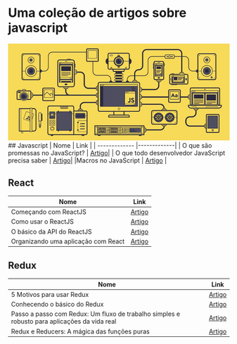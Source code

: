 # Uma coleção de artigos sobre javascript
<img src="js.jpg">
## Javascript
| Nome          | Link            |
| ------------- |-------------|
| O que são promessas no JavaScript? | <a href="http://blog.taller.net.br/o-que-sao-promessas-javascript/">Artigo</a>|
| O que todo desenvolvedor JavaScript precisa saber | <a href="http://imasters.com.br/front-end/javascript/o-que-todo-desenvolvedor-javascript-precisa-saber/?trace=1519021197&source=single">Artigo</a>|
|Macros no JavaScript    | <a href="https://medium.com/@victorvoid/macros-no-javascript-cdabe63ba35c#.9ylwf2cio">Artigo</a> |

## React
| Nome          | Link            |
| ------------- |-------------|
| Começando com ReactJS | <a href="https://willianjusten.com.br/comecando-com-react/">Artigo</a>|
|Como usar o ReactJS     | <a href="https://willianjusten.com.br/como-usar-o-reactjs/">Artigo</a> |
|O básico da API do ReactJS    | <a href="https://willianjusten.com.br/o-basico-da-api-do-reactjs/">Artigo</a> |
|Organizando uma aplicação com React    | <a href="http://imasters.com.br/desenvolvimento/organizando-uma-aplicacao-com-react/?trace=1519021197&source=category-archive">Artigo</a> |

## Redux
| Nome          | Link            |
| ------------- |-------------|
| 5 Motivos para usar Redux | <a href="https://medium.com/getty-blog-brasil/5-motivos-para-aprender-redux-6ac730f3f1f2#.wvnvuac8s">Artigo</a>|
|Conhecendo o básico do Redux     | <a href="https://blog.coderockr.com/conhecendo-o-b%C3%A1sico-do-redux-7315bcf09cef#.7t2g8tgvo">Artigo</a> |
| Passo a passo com Redux: Um fluxo de trabalho simples e robusto para aplicações da vida real | <a href="https://medium.com/nossa-coletividad/passo-a-passo-com-redux-um-fluxo-de-trabalho-simples-e-robusto-para-aplica%C3%A7%C3%B5es-da-vida-real-9b8f8236a1cb#.zcbjeh44x">Artigo</a> |
| Redux e Reducers: A mágica das funções puras | <a href="https://medium.com/@oieduardorabelo/redux-e-reducers-a-m%C3%A1gica-das-fun%C3%A7%C3%B5es-puras-65e5beb093d8#.hijob3lyj">Artigo</a>|
